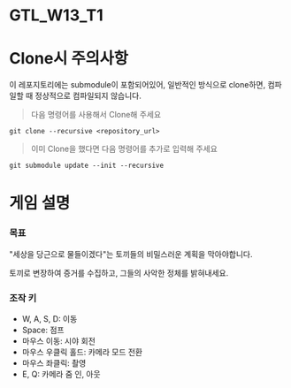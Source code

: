 ﻿# GTL_W13_T1

# Clone시 주의사항
이 레포지토리에는 submodule이 포함되어있어, 일반적인 방식으로 clone하면, 컴파일할 때 정상적으로 컴파일되지 않습니다.

> 다음 명령어를 사용해서 Clone해 주세요
```shell
git clone --recursive <repository_url>
```

> 이미 Clone을 했다면 다음 명령어를 추가로 입력해 주세요
```shell
git submodule update --init --recursive
```

# 게임 설명

### 목표

"세상을 당근으로 물들이겠다"는 토끼들의 비밀스러운 계획을 막아야합니다.

토끼로 변장하여 증거를 수집하고, 그들의 사악한 정체를 밝혀내세요.

### 조작 키

* W, A, S, D: 이동
* Space: 점프
* 마우스 이동: 시야 회전
* 마우스 우클릭 홀드: 카메라 모드 전환
* 마우스 좌클릭: 촬영
* E, Q: 카메라 줌 인, 아웃
